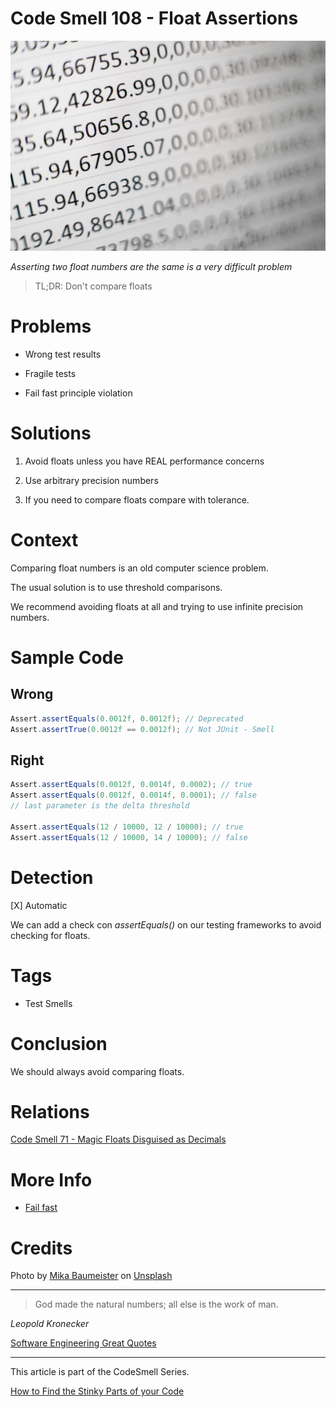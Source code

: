 # Code Smell 108 - Float Assertions

![Code Smell 108 - Float Assertions](Code%20Smell%20108%20-%20Float%20Assertions.jpg)

*Asserting two float numbers are the same is a very difficult problem*

> TL;DR: Don't compare floats

# Problems

- Wrong test results

- Fragile tests

- Fail fast principle violation

# Solutions

1. Avoid floats unless you have REAL performance concerns

2. Use arbitrary precision numbers

3. If you need to compare floats compare with tolerance.

# Context

Comparing float numbers is an old computer science problem.

The usual solution is to use threshold comparisons.

We recommend avoiding floats at all and trying to use infinite precision numbers.

# Sample Code

## Wrong

[Gist Url]: # (https://gist.github.com/mcsee/2fc79af85305eaada328fd324cb38c0d)
```java
Assert.assertEquals(0.0012f, 0.0012f); // Deprecated
Assert.assertTrue(0.0012f == 0.0012f); // Not JUnit - Smell
```

## Right

[Gist Url]: # (https://gist.github.com/mcsee/570958fcfb8e52379b7ddde2389ad6f8)
```java
Assert.assertEquals(0.0012f, 0.0014f, 0.0002); // true
Assert.assertEquals(0.0012f, 0.0014f, 0.0001); // false
// last parameter is the delta threshold

Assert.assertEquals(12 / 10000, 12 / 10000); // true
Assert.assertEquals(12 / 10000, 14 / 10000); // false
```

# Detection

[X] Automatic 

We can add a check con *assertEquals()* on our testing frameworks to avoid checking for floats.

# Tags

- Test Smells

# Conclusion

We should always avoid comparing floats.

# Relations

[Code Smell 71 - Magic Floats Disguised as Decimals](https://github.com/mcsee/Software-Design-Articles/tree/main/Articles/Code%20Smells/Code%20Smell%2071%20-%20Magic%20Floats%20Disguised%20as%20Decimals/readme.md)

# More Info

- [Fail fast](https://github.com/mcsee/Software-Design-Articles/tree/main/Articles/Theory/Fail%20Fast/readme.md)

# Credits

Photo by [Mika Baumeister](https://unsplash.com/@mbaumi) on [Unsplash](https://unsplash.com/s/photos/numbers)
  
* * *

> God made the natural numbers; all else is the work of man. 

_Leopold Kronecker_
 
[Software Engineering Great Quotes](https://github.com/mcsee/Software-Design-Articles/tree/main/Articles/Quotes/Software%20Engineering%20Great%20Quotes/readme.md)

* * *

This article is part of the CodeSmell Series.

[How to Find the Stinky Parts of your Code](https://github.com/mcsee/Software-Design-Articles/tree/main/Articles/Code%20Smells/How%20to%20Find%20the%20Stinky%20parts%20of%20your%20Code/readme.md)